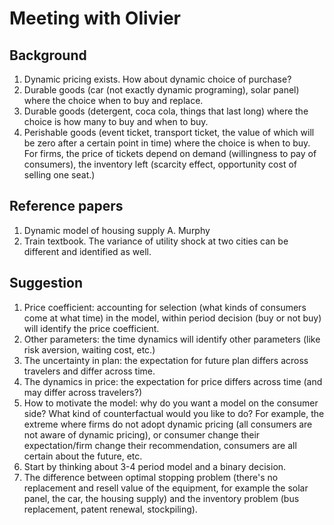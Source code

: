 # Meeting with Olivier

## Background
1. Dynamic pricing exists. How about dynamic choice of purchase?
2. Durable goods (car (not exactly dynamic programing), solar panel) where the choice when to buy and replace.
3. Durable goods (detergent, coca cola, things that last long) where the choice is how many to buy and when to buy.
4. Perishable goods (event ticket, transport ticket, the value of which will be zero after a certain point in time) where the choice is when to buy. 
For firms, the price of tickets depend on demand (willingness to pay of consumers), the inventory left (scarcity effect, opportunity cost of selling one seat.)

## Reference papers
1. Dynamic model of housing supply A. Murphy
2. Train textbook. The variance of utility shock at two cities can be different and identified as well. 

## Suggestion
1. Price coefficient: accounting for selection (what kinds of consumers come at what time) in the model, within period decision (buy or not buy) will identify the price coefficient.
2. Other parameters: the time dynamics will identify other parameters (like risk aversion, waiting cost, etc.)
3. The uncertainty in plan: the expectation for future plan differs across travelers and differ across time. 
4. The dynamics in price: the expectation for price differs across time (and may differ across travelers?)
5. How to motivate the model: why do you want a model on the consumer side? What kind of counterfactual would you like to do? For example, the extreme where firms do not adopt dynamic pricing (all consumers are not aware of dynamic pricing), or consumer change their expectation/firm change their recommendation, consumers are all certain about the future, etc.
6. Start by thinking about 3-4 period model and a binary decision.
7. The difference between optimal stopping problem (there's no replacement and resell value of the equipment, for example the solar panel, the car, the housing supply) and the inventory problem (bus replacement, patent renewal, stockpiling).